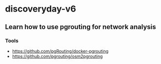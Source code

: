 # discoveryday-v6
## Learn how to use pgrouting for network analysis

### Tools
* https://github.com/pgRouting/docker-pgrouting
* https://github.com/pgrouting/osm2pgrouting